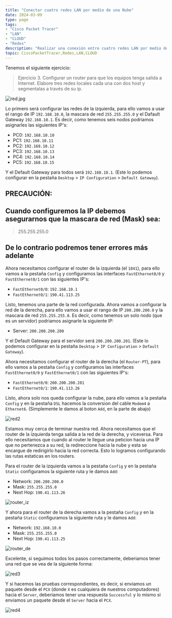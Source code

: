 ```yaml
---
title: "Conectar cuatro redes LAN por medio de una Nube"
date: 2024-03-09
type: page
tags: 
- "Cisco Packet Tracer"
- "LAN"
- "CLOUD"
- "Redes"
description: "Realizar una conexión entre cuatro redes LAN por medio de una nube, utilizando Cisco Packet Tracer."
topic: CiscoPacketTracer,Redes,LAN,CLOUD
---
```


Tenemos el siguiente ejercicio: 
> Ejercicio 3. Configurar un router para que los equipos tenga salida a Internet. Elabore tres redes locales cada una con dos host y segmentalas a través de su ip.

![red.jpg](red.jpg)

Lo primero será configurar las redes de la izquierda, para ello vamos a usar el rango de IP `192.168.10.0`, la mascara de red `255.255.255.0` y el Dafault Gateway `192.168.10.1`. Es decir, como tenemos seis nodos podriamos asignarles las siguientes IP's: 

- PC0: `192.168.10.10`
- PC1: `192.168.10.11`
- PC2: `192.168.10.12`
- PC3: `192.168.10.13`
- PC4: `192.168.10.14`
- PC5: `192.168.10.15`

Y el Default Gateway para todos será `192.168.10.1`. (Este lo podemos configurar en la pestaña `Desktop` > `IP Configuration` > `Default Gateway`).

## PRECAUCIÓN: 
## Cuando configuremos la IP debemos asegurarnos que la mascara de red (Mask) sea: 
> 255.255.255.0
## De lo contrario podremos tener errores más adelante

Ahora necesitamos configurar el router de la izquierda (el `1841`), para ello vamos a la pestaña `Config` y configuramos las interfaces `FastEthernet0/0` y `FastEthernet0/1` con las siguientes IP's: 

- `FastEthernet0/0`: `192.168.10.1`
- `FastEthernet0/1`: `190.41.113.25`

Listo, tenemos una parte de la red configurada. Ahora vamos a configurar la red de la derecha, para ello vamos a usar el rango de IP `200.200.200.0` y la mascara de red `255.255.255.0`. Es decir, como tenemos un solo nodo (que es un servidor) podriamos asignarle la siguiente IP: 

- Server: `200.200.200.200`

Y el Default Gateway para el servidor será `200.200.200.201`. (Este lo podemos configurar en la pestaña `Desktop` > `IP Configuration` > `Default Gateway`).

Ahora necesitamos configurar el router de la derecha (el `Router-PT`), para ello vamos a la pestaña `Config` y configuramos las interfaces `FastEthernet0/0` y `FastEthernet0/1` con las siguientes IP's: 

- `FastEthernet0/0`: `200.200.200.201`
- `FastEthernet0/1`: `190.41.113.26`

Listo, ahora solo nos queda configurar la nube, para ello vamos a la pestaña `Config` y en la pestaña `DSL` hacemos la conversion del cable `Modem4` a `Ethernet6`. (Simplemente le damos al boton `Add`, en la parte de abajo)

![red2](red2.jpg) 

Estamos muy cerca de terminar nuestra red. Ahora necesitamos que el router de la izquierda tenga salida a la red de la derecha, y viceversa. Para ello necesitamos que cuando al router le llegue una peticion hacia una IP que no pertenezca a su red, la redireccione hacia la nube y esta se encargue de redirigirlo hacia la red correcta. Esto lo logramos configurando las rutas estaticas en los routers. 

Para el router de la izquierda vamos a la pestaña `Config` y en la pestaña `Static` configuramos la siguiente ruta y le damos `Add`: 

- Network: `200.200.200.0`
- Mask: `255.255.255.0`
- Next Hop: `190.41.113.26`

![router_iz](router_iz.jpg)

Y ahora para el router de la derecha vamos a la pestaña `Config` y en la pestaña `Static` configuramos la siguiente ruta y le damos `Add`: 

- Network: `192.168.10.0`
- Mask: `255.255.255.0`
- Next Hop: `190.41.113.25`

![router_de](router_de.jpg)

Excelente, si seguimos todos los pasos correctamente, deberiamos tener una red que se vea de la siguiente forma: 

![red3](red3.jpg)

Y si hacemos las pruebas correspondientes, es decir, si enviamos un paquete desde el `PCX` (donde `X` es cualquiera de nuestros computadores) hacia el `Server`, deberiamos tener una respuesta `Successful` y lo mismo si enviamos un paquete desde el `Server` hacia el `PCX`. 

![red4](red4.jpg)



